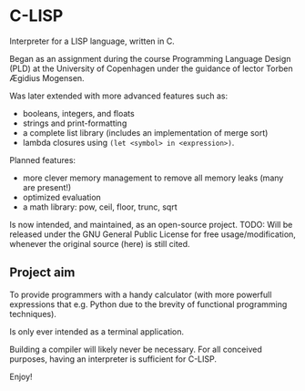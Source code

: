 # C-LISP
Interpreter for a LISP language, written in C.

Began as an assignment during the course Programming Language Design (PLD)
at the University of Copenhagen under the guidance of lector Torben Ægidius Mogensen.

Was later extended with more advanced features such as:
- booleans, integers, and floats
- strings and print-formatting
- a complete list library (includes an implementation of merge sort)
- lambda closures using `(let <symbol> in <expression>)`.

Planned features:
- more clever memory management to remove all memory leaks (many are present!)
- optimized evaluation
- a math library: pow, ceil, floor, trunc, sqrt

Is now intended, and maintained, as an open-source project.
TODO: Will be released under the GNU General Public License for free usage/modification,
whenever the original source (here) is still cited.

## Project aim ##

To provide programmers with a handy calculator (with more powerfull expressions that e.g.
Python due to the brevity of functional programming techniques).

Is only ever intended as a terminal application.

Building a compiler will likely never be necessary.
For all conceived purposes, having an interpreter is sufficient for C-LISP.

Enjoy!
